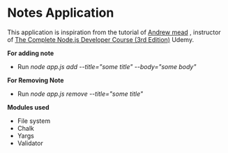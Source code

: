 # Notes Application
This application is inspiration from the tutorial of [Andrew mead](https://github.com/andrewjmead) , instructor of [The Complete Node.js Developer Course (3rd Edition)](https://www.udemy.com/course/the-complete-nodejs-developer-course-2/) Udemy. 
 
**For adding note**    
  
* Run _node app.js add --title="some title" --body="some body"_   
  
**For Removing Note**                   
        
* Run _node app.js remove --title="some title"_ 
  
**Modules used** 
* File system
* Chalk
* Yargs
* Validator